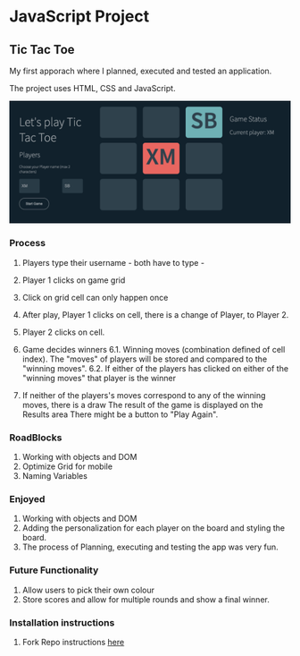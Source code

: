 # JavaScript Project 
## Tic Tac Toe

My first apporach where I planned, executed and tested an application.

The project uses HTML, CSS and JavaScript.

![Tic Tac Toe screenshot](./screenshot.png "Tic Tac Toe Screenshot")

### Process
1. Players type their username - both have to type - 
2. Player 1 clicks on game grid
3. Click on grid cell can only happen once
4. After play, Player 1 clicks on cell, there is a change of Player, to Player 2.
5. Player 2 clicks on cell.
6. Game decides winners
    6.1. Winning moves (combination defined of cell index). The "moves" of players will be stored and compared to the "winning moves".
    6.2. If either of the players has clicked on either of the "winning moves" that player is the winner

7. If neither of the players's moves correspond to any of the winning moves, there is a draw
The result of the game is displayed on the Results area
There might be a button to "Play Again".

### RoadBlocks

1. Working with objects and DOM
2. Optimize Grid for mobile
3. Naming Variables

### Enjoyed

1. Working with objects and DOM
2. Adding the personalization for each player on the board and styling the board.
3. The process of Planning, executing and testing the app was very fun.

### Future Functionality

1. Allow users to pick their own colour
2. Store scores and allow for multiple rounds and show a final winner.



### Installation instructions

1. Fork Repo instructions [here](https://docs.github.com/en/get-started/quickstart/fork-a-repo)

